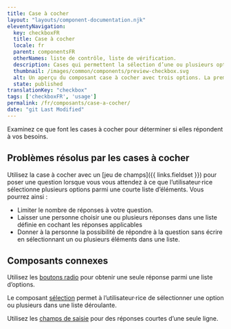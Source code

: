 ```yaml
---
title: Case à cocher
layout: "layouts/component-documentation.njk"
eleventyNavigation:
  key: checkboxFR
  title: Case à cocher
  locale: fr
  parent: componentsFR
  otherNames: liste de contrôle, liste de vérification.
  description: Cases qui permettent la sélection d’une ou plusieurs options.
  thumbnail: /images/common/components/preview-checkbox.svg
  alt: Un aperçu du composant case à cocher avec trois options. La première option a une boîte blanche au contour noir avec une coche à l'intérieur suivi de deux longues boîtes grises rectangulaires qui représentent du texte. Les deux autres options sont représentées d'une boîte blanche au contour noir, vide, suivie de deux longues boites grises représentant du texte.
  state: published
translationKey: "checkbox"
tags: ['checkboxFR', 'usage']
permalink: /fr/composants/case-a-cocher/
date: "git Last Modified"
---
```


Examinez ce que font les cases à cocher pour déterminer si elles répondent à vos besoins.

## Problèmes résolus par les cases à cocher

Utilisez la case à cocher avec un [jeu de champs]({{ links.fieldset }}) pour poser une question lorsque vous vous attendez à ce que l’utilisateur·rice sélectionne plusieurs options parmi une courte liste d’éléments. Vous pourrez ainsi :

- Limiter le nombre de réponses à votre question.
- Laisser une personne choisir une ou plusieurs réponses dans une liste définie en cochant les réponses applicables
- Donner à la personne la possibilité de répondre à la question sans écrire en sélectionnant un ou plusieurs éléments dans une liste.

<article class="bg-full-width bg-primary text-light pt-500 pb-400 my-500">

  <h2 class="mt-0 mb-400">Composants connexes</h2>

  Utilisez les <a href="{{ links.radio }}" class="link-light">boutons radio</a> pour obtenir une seule réponse parmi une liste d’options.

  Le composant <a href="{{ links.select }}" class="link-light">sélection</a> permet à l’utilisateur·rice de sélectionner une option ou plusieurs dans une liste déroulante.

  Utilisez les <a href="{{ links.input }}" class="link-light">champs de saisie</a> pour des réponses courtes d’une seule ligne.

</article>
